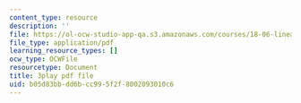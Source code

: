 ```yaml
---
content_type: resource
description: ''
file: https://ol-ocw-studio-app-qa.s3.amazonaws.com/courses/18-06-linear-algebra-spring-2010/b05d83bbdd6bcc995f2f8002093010c6_osh80YCg_GM.pdf
file_type: application/pdf
learning_resource_types: []
ocw_type: OCWFile
resourcetype: Document
title: 3play pdf file
uid: b05d83bb-dd6b-cc99-5f2f-8002093010c6
---
```

